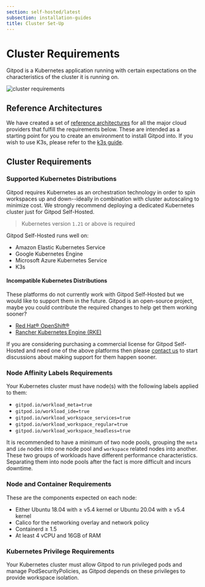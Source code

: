 ```yaml
---
section: self-hosted/latest
subsection: installation-guides
title: Cluster Set-Up
---
```


<script context="module">
  export const prerender = true;
</script>

# Cluster Requirements

Gitpod is a Kubernetes application running with certain expectations on the characteristics of the cluster it is running on.

![cluster requirements](../../static/images/docs/self-hosted/cluster-requirements.png)

<!-- raw editable diagram can be found under static/images/docs/self-hosted/cluster-requirements.excalidraw -->

## Reference Architectures

We have created a set of [reference architectures](../latest/reference-architecture) for all the major cloud providers that fulfill the requirements below. These are intended as a starting point for you to create an environment to install Gitpod into. If you wish to use K3s, please refer to the [k3s guide](../latest/cluster-set-up/on-k3s).

## Cluster Requirements

### Supported Kubernetes Distributions

Gitpod requires Kubernetes as an orchestration technology in order to spin workspaces up and down--ideally in combination with cluster autoscaling to minimize cost. We strongly recommend deploying a dedicated Kubernetes cluster just for Gitpod Self-Hosted.

> Kubernetes version `1.21` or above is required

Gitpod Self-Hosted runs well on:

- Amazon Elastic Kubernetes Service
- Google Kubernetes Engine
- Microsoft Azure Kubernetes Service
- K3s

#### Incompatible Kubernetes Distributions

These platforms do not currently work with Gitpod Self-Hosted but we would like to support them in the future. Gitpod is an open-source project, maybe you could contribute the required changes to help get them working sooner?

- [Red Hat® OpenShift®](https://github.com/gitpod-io/gitpod/issues/5409)
- [Rancher Kubernetes Engine (RKE)](https://github.com/gitpod-io/gitpod/issues/5410)

If you are considering purchasing a commercial license for Gitpod Self-Hosted and need one of the above platforms then please [contact us](/contact/sales) to start discussions about making support for them happen sooner.

### Node Affinity Labels Requirements

Your Kubernetes cluster must have node(s) with the following labels applied to them:

- `gitpod.io/workload_meta=true`
- `gitpod.io/workload_ide=true`
- `gitpod.io/workload_workspace_services=true`
- `gitpod.io/workload_workspace_regular=true`
- `gitpod.io/workload_workspace_headless=true`

It is recommended to have a minimum of two node pools, grouping the `meta` and `ide` nodes into one node pool and `workspace` related nodes into another. These two groups of workloads have different performance characteristics. Separating them into node pools after the fact is more difficult and incurs downtime.

### Node and Container Requirements

These are the components expected on each node:

- Either Ubuntu 18.04 with ≥ v5.4 kernel or Ubuntu 20.04 with ≥ v5.4 kernel
- Calico for the networking overlay and network policy
- Containerd ≥ 1.5
- At least 4 vCPU and 16GB of RAM

### Kubernetes Privilege Requirements

Your Kubernetes cluster must allow Gitpod to run privileged pods and manage PodSecurityPolicies, as Gitpod depends on these privileges to provide workspace isolation.

